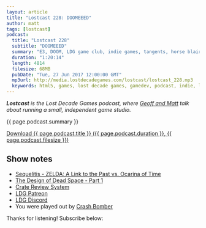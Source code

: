 ```yaml
---
layout: article
title: "Lostcast 228: DOOMEEED"
author: matt
tags: [lostcast]
podcast:
  title: "Lostcast 228"
  subtitle: "DOOMEEED"
  summary: "E3, DOOM, LDG game club, indie games, tangents, horse blair, stuff like that."
  duration: "1:20:14"
  length: 4814
  filesize: 68MB
  pubDate: "Tue, 27 Jun 2017 12:00:00 GMT"
  mp3url: http://media.lostdecadegames.com/lostcast/lostcast_228.mp3
  keywords: html5, games, lost decade games, gamedev, podcast, indie, lostcast
---
```

_**Lostcast** is the Lost Decade Games podcast, where [Geoff and Matt](/about/) talk about running a small, independent game studio._

{{ page.podcast.summary }}

<a class="download-podcast" href="{{ page.podcast.mp3url }}">
	Download {{ page.podcast.title }} ({{ page.podcast.duration }}, {{ page.podcast.filesize }})
</a>

## Show notes

* [Sequelitis - ZELDA: A Link to the Past vs. Ocarina of Time](https://www.youtube.com/watch?v=XOC3vixnj_0)
* [The Design of Dead Space - Part 1](https://www.youtube.com/watch?v=m5A0qttazXo)
* [Crate Review System](http://www.oldmanmurray.com/features/39.html)
* [LDG Patreon](https://www.patreon.com/lostdecadegames)
* [LDG Discord](https://discord.gg/jNHav65)
* You were played out by [Crash Bomber](http://music.gamechops.com/track/crash-bomber-mega-man-2-crash-man-stage)

Thanks for listening! Subscribe below:
